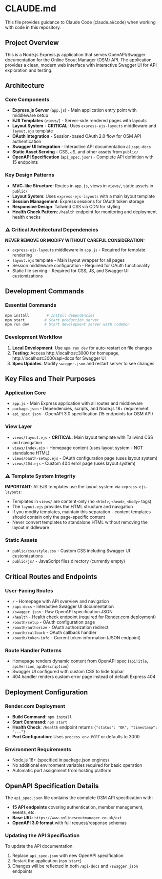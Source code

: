 # CLAUDE.md

This file provides guidance to Claude Code (claude.ai/code) when working with code in this repository.

## Project Overview

This is a Node.js Express.js application that serves OpenAPI/Swagger documentation for the Online Scout Manager (OSM) API. The application provides a clean, modern web interface with interactive Swagger UI for API exploration and testing.

## Architecture

### Core Components
- **Express.js Server** (`app.js`) - Main application entry point with middleware setup
- **EJS Templates** (`views/`) - Server-side rendered pages with layouts
- **Layout System** - **CRITICAL**: Uses `express-ejs-layouts` middleware and `layout.ejs` template
- **OAuth Integration** - Session-based OAuth 2.0 flow for OSM API authentication
- **Swagger UI Integration** - Interactive API documentation at `/api-docs`
- **Static Asset Serving** - CSS, JS, and other assets from `public/`
- **OpenAPI Specification** (`api_spec.json`) - Complete API definition with 15 endpoints

### Key Design Patterns
- **MVC-like Structure**: Routes in `app.js`, views in `views/`, static assets in `public/`
- **Layout System**: Uses `express-ejs-layouts` with a main layout template
- **Session Management**: Express sessions for OAuth token storage
- **Responsive Design**: Tailwind CSS via CDN for styling
- **Health Check Pattern**: `/health` endpoint for monitoring and deployment health checks

### ⚠️ Critical Architectural Dependencies
**NEVER REMOVE OR MODIFY WITHOUT CAREFUL CONSIDERATION:**
- `express-ejs-layouts` middleware in `app.js` - Required for template rendering
- `layout.ejs` template - Main layout wrapper for all pages
- Session middleware configuration - Required for OAuth functionality
- Static file serving - Required for CSS, JS, and Swagger UI customizations

## Development Commands

### Essential Commands
```bash
npm install        # Install dependencies
npm start         # Start production server
npm run dev       # Start development server with nodemon
```

### Development Workflow
1. **Local Development**: Use `npm run dev` for auto-restart on file changes
2. **Testing**: Access http://localhost:3000 for homepage, http://localhost:3000/api-docs for Swagger UI
3. **Spec Updates**: Modify `swagger.json` and restart server to see changes

## Key Files and Their Purposes

### Application Core
- `app.js` - Main Express application with all routes and middleware
- `package.json` - Dependencies, scripts, and Node.js 18+ requirement
- `api_spec.json` - OpenAPI 3.0 specification (15 endpoints for OSM API)

### View Layer
- `views/layout.ejs` - **CRITICAL**: Main layout template with Tailwind CSS and navigation
- `views/index.ejs` - Homepage content (uses layout system - NOT standalone HTML)
- `views/oauth-setup.ejs` - OAuth configuration page (uses layout system)
- `views/404.ejs` - Custom 404 error page (uses layout system)

### ⚠️ Template System Integrity
**IMPORTANT**: All EJS templates use the layout system via `express-ejs-layouts`:
- Templates in `views/` are content-only (no `<html>`, `<head>`, `<body>` tags)
- The `layout.ejs` provides the HTML structure and navigation
- If you modify templates, maintain this separation - content templates should contain only the page-specific content
- Never convert templates to standalone HTML without removing the layout middleware

### Static Assets
- `public/css/style.css` - Custom CSS including Swagger UI customizations
- `public/js/` - JavaScript files directory (currently empty)

## Critical Routes and Endpoints

### User-Facing Routes
- `/` - Homepage with API overview and navigation
- `/api-docs` - Interactive Swagger UI documentation
- `/swagger.json` - Raw OpenAPI specification JSON
- `/health` - Health check endpoint (required for Render.com deployment)
- `/oauth/setup` - OAuth configuration page
- `/oauth/authorize` - OAuth authorization redirect
- `/oauth/callback` - OAuth callback handler
- `/oauth/token-info` - Current token information (JSON endpoint)

### Route Handler Patterns
- Homepage renders dynamic content from OpenAPI spec (`apiTitle`, `apiVersion`, `apiDescription`)
- Swagger UI configured with custom CSS to hide topbar
- 404 handler renders custom error page instead of default Express 404

## Deployment Configuration

### Render.com Deployment
- **Build Command**: `npm install`
- **Start Command**: `npm start`
- **Health Check**: `/health` endpoint returns `{"status": "OK", "timestamp": "..."}`
- **Port Configuration**: Uses `process.env.PORT` or defaults to 3000

### Environment Requirements
- Node.js 18+ (specified in package.json engines)
- No additional environment variables required for basic operation
- Automatic port assignment from hosting platform

## OpenAPI Specification Details

The `api_spec.json` file contains the complete OSM API specification with:
- **15 API endpoints** covering authentication, member management, events, etc.
- **Base URL**: `https://www.onlinescoutmanager.co.uk/ext`
- **OpenAPI 3.0 format** with full request/response schemas

### Updating the API Specification
To update the API documentation:
1. Replace `api_spec.json` with new OpenAPI specification
2. Restart the application (`npm start`)
3. Changes will be reflected in both `/api-docs` and `/swagger.json` endpoints